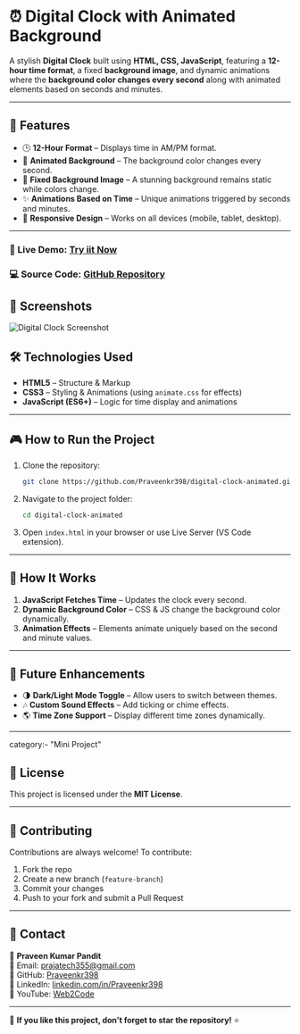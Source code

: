 # ⏰ Digital Clock with Animated Background

A stylish **Digital Clock** built using **HTML, CSS, JavaScript**, featuring a **12-hour time format**, a fixed **background image**, and dynamic animations where the **background color changes every second** along with animated elements based on seconds and minutes.

---

## 🚀 Features

- 🕒 **12-Hour Format** – Displays time in AM/PM format.
- 🎨 **Animated Background** – The background color changes every second.
- 🌆 **Fixed Background Image** – A stunning background remains static while colors change.
- ✨ **Animations Based on Time** – Unique animations triggered by seconds and minutes.
- 📱 **Responsive Design** – Works on all devices (mobile, tablet, desktop).

---
### 🚀 Live Demo: [Try iit Now](https://praveenkr398.github.io/DigitalClock/)
### 💻 Source Code: [GitHub Repository](https://github.com/Praveenkr398/DigitalClock)

## 📸 Screenshots
![Digital Clock Screenshot](https://github.com/user-attachments/assets/03f1dad0-4763-4604-95c4-339babd1ccf9)


## 🛠️ Technologies Used

- **HTML5** – Structure & Markup
- **CSS3** – Styling & Animations (using `animate.css` for effects)
- **JavaScript (ES6+)** – Logic for time display and animations

---

## 🎮 How to Run the Project

1. Clone the repository:
   ```sh
   git clone https://github.com/Praveenkr398/digital-clock-animated.git
   ```
2. Navigate to the project folder:
   ```sh
   cd digital-clock-animated
   ```
3. Open `index.html` in your browser or use Live Server (VS Code extension).

---

## 🔧 How It Works

1. **JavaScript Fetches Time** – Updates the clock every second.
2. **Dynamic Background Color** – CSS & JS change the background color dynamically.
3. **Animation Effects** – Elements animate uniquely based on the second and minute values.

---

## 📌 Future Enhancements

- 🌗 **Dark/Light Mode Toggle** – Allow users to switch between themes.
- 🎶 **Custom Sound Effects** – Add ticking or chime effects.
- 🌎 **Time Zone Support** – Display different time zones dynamically.

---

category:- "Mini Project"

## 📜 License

This project is licensed under the **MIT License**.

---

## 🤝 Contributing

Contributions are always welcome! To contribute:
1. Fork the repo
2. Create a new branch (`feature-branch`)
3. Commit your changes
4. Push to your fork and submit a Pull Request

---

## 📩 Contact

👤 **Praveen Kumar Pandit**  
📧 Email: prajatech355@gmail.com  
🔗 GitHub: [Praveenkr398](https://github.com/Praveenkr398/)  
🔗 LinkedIn: [linkedin.com/in/Praveenkr398](https://linkedin.com/in/Praveenkr398)  
🎥 YouTube: [Web2Code](https://www.youtube.com/@Web2Code)  

---

🌟 **If you like this project, don't forget to star the repository!** ⭐

